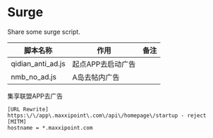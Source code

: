 # Surge
Share some surge script.

脚本名称|作用|备注
---|---|---
qidian_anti_ad.js|起点APP去启动广告|
nmb_no_ad.js|A岛去帖内广告

集享联盟APP去广告

    [URL Rewrite]
    https:\/\/app\.maxxipoint\.com\/api\/homepage\/startup - reject
    [MITM]
    hostname = *.maxxipoint.com